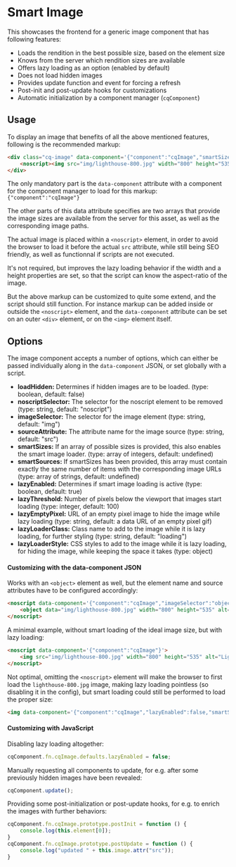 # Smart Image

This showcases the frontend for a generic image component that has following features:

* Loads the rendition in the best possible size, based on the element size
* Knows from the server which rendition sizes are available
* Offers lazy loading as an option (enabled by default)
* Does not load hidden images
* Provides update function and event for forcing a refresh
* Post-init and post-update hooks for customizations
* Automatic initialization by a component manager (```cqComponent```)

## Usage

To display an image that benefits of all the above mentioned features, following is the recommended markup:
```html
<div class="cq-image" data-component='{"component":"cqImage","smartSizes":[100,200,400,800,1000,1400,1800],"smartSources":["img/lighthouse-100.jpg","img/lighthouse-200.jpg","img/lighthouse-400.jpg","img/lighthouse-800.jpg","img/lighthouse-1000.jpg","img/lighthouse-1400.jpg","img/lighthouse-1800.jpg"]}'>
    <noscript><img src="img/lighthouse-800.jpg" width="800" height="535" alt="Lighthouse"/></noscript>
</div>
```

The only mandatory part is the ```data-component``` attribute with a component for the component manager to load for this markup: ```{"component":"cqImage"}```

The other parts of this data attribute specifies are two arrays that provide the image sizes are available from the server for this asset, as well as the corresponding image paths.

The actual image is placed within a ```<noscript>``` element, in order to avoid the browser to load it before the actual ```src``` attribute, while still being SEO friendly, as well as functionnal if scripts are not executed.

It's not required, but improves the lazy loading behavior if the width and a height properties are set, so that the script can know the aspect-ratio of the image.

But the above markup can be customized to quite some extend, and the script should still function. For instance markup can be added inside or outside the ```<noscript>``` element, and the ```data-component``` attribute can be set on an outer ```<div>``` element, or on the ```<img>``` element itself.

## Options

The image component accepts a number of options, which can either be passed individually along in the ```data-component``` JSON, or set globally with a script.

* **loadHidden:** Determines if hidden images are to be loaded. (type: boolean, default: false)
* **noscriptSelector:** The selector for the noscript element to be removed (type: string, default: "noscript")
* **imageSelector:** The selector for the image element (type: string, default: "img")
* **sourceAttribute:** The attribute name for the image source (type: string, default: "src")
* **smartSizes:** If an array of possible sizes is provided, this also enables the smart image loader. (type: array of integers, default: undefined)
* **smartSources:** If smartSizes has been provided, this array must contain exactly the same number of items with the corresponding image URLs (type: array of strings, default: undefined)
* **lazyEnabled:** Determines if smart image loading is active (type: boolean, default: true)
* **lazyThreshold:** Number of pixels below the viewport that images start loading (type: integer, default: 100)
* **lazyEmptyPixel:** URL of an empty pixel image to hide the image while lazy loading (type: string, default: a data URL of an empty pixel gif)
* **lazyLoaderClass:** Class name to add to the image while it is lazy loading, for further styling (type: string, default: "loading")
* **lazyLoaderStyle:** CSS styles to add to the image while it is lazy loading, for hiding the image, while keeping the space it takes (type: object)

#### Customizing with the data-component JSON

Works with an ```<object>``` element as well, but the element name and source attributes have to be configured accordingly:
```html
<noscript data-component='{"component":"cqImage","imageSelector":"object","sourceAttribute":"data","smartSizes":[100,200,400,800,1000,1400,1800],"smartSources":["img/lighthouse-100.jpg","img/lighthouse-200.jpg","img/lighthouse-400.jpg","img/lighthouse-800.jpg","img/lighthouse-1000.jpg","img/lighthouse-1400.jpg","img/lighthouse-1800.jpg"]}'>
    <object data="img/lighthouse-800.jpg" width="800" height="535" alt="Lighthouse"></object>
</noscript>
```

A minimal example, without smart loading of the ideal image size, but with lazy loading:
```html
<noscript data-component='{"component":"cqImage"}'>
    <img src="img/lighthouse-800.jpg" width="800" height="535" alt="Lighthouse"/>
</noscript>
```

Not optimal, omitting the ```<noscript>``` element will make the browser to first load the ```lighthouse-800.jpg``` image, making lazy loading pointless (so disabling it in the config), but smart loading could still be performed to load the proper size:
```html
<img data-component='{"component":"cqImage","lazyEnabled":false,"smartSizes":[100,200,400,800,1000,1400,1800],"smartSources":["img/lighthouse-100.jpg","img/lighthouse-200.jpg","img/lighthouse-400.jpg","img/lighthouse-800.jpg","img/lighthouse-1000.jpg","img/lighthouse-1400.jpg","img/lighthouse-1800.jpg"]}' src="img/lighthouse-800.jpg" width="800" height="535" alt="Lighthouse"/>
```

#### Customizing with JavaScript

Disabling lazy loading altogether:
```javascript
cqComponent.fn.cqImage.defaults.lazyEnabled = false;
```

Manually requesting all components to update, for e.g. after some previously hidden images have been revealed:
```javascript
cqComponent.update();
```

Providing some post-initialization or post-update hooks, for e.g. to enrich the images with further behaviors:
```javascript
cqComponent.fn.cqImage.prototype.postInit = function () {
    console.log(this.element[0]);
}
cqComponent.fn.cqImage.prototype.postUpdate = function () {
    console.log("updated " + this.image.attr("src"));
}
```
